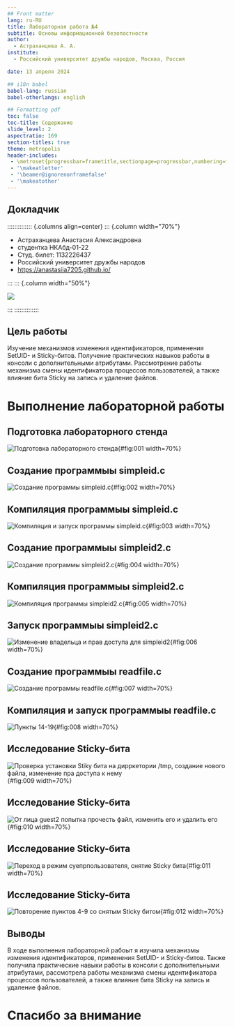 ```yaml
---
## Front matter
lang: ru-RU
title: Лабораторная работа №4
subtitle: Основы информационной безопастности
author:
  - Астраханцева А. А.
institute:
  - Российский университет дружбы народов, Москва, Россия

date: 13 апреля 2024

## i18n babel
babel-lang: russian
babel-otherlangs: english

## Formatting pdf
toc: false
toc-title: Содержание
slide_level: 2
aspectratio: 169
section-titles: true
theme: metropolis
header-includes:
 - \metroset{progressbar=frametitle,sectionpage=progressbar,numbering=fraction}
 - '\makeatletter'
 - '\beamer@ignorenonframefalse'
 - '\makeatother'
---
```


## Докладчик

:::::::::::::: {.columns align=center}
::: {.column width="70%"}

  * Астраханцева Анастасия Александровна
  * студентка НКАбд-01-22
  * Студ. билет: 1132226437
  * Российский университет дружбы народов
  * <https://anastasiia7205.github.io/>

:::
::: {.column width="50%"}

![](./image/nastya.jpg)

:::
::::::::::::::

## Цель работы

Изучение механизмов изменения идентификаторов, применения SetUID- и Sticky-битов. Получение практических навыков работы в консоли с дополнительными атрибутами. Рассмотрение работы механизма смены идентификатора процессов пользователей, а также влияние бита Sticky на запись и удаление файлов.

# Выполнение лабораторной работы

## Подготовка лабораторного стенда

![Подготовка лабораторного стенда](image/1.jpg){#fig:001 width=70%}

## Создание программыы simpleid.c

![Создание программы simpleid.c](image/2.jpg){#fig:002 width=70%}

## Компиляция программыы simpleid.c

![Компиляция и запуск программы simpleid.c](image/3.jpg){#fig:003 width=70%}

## Создание программыы simpleid2.c

![Создание программы simpleid2.c](image/4.jpg){#fig:004 width=70%}

## Компиляция программыы simpleid2.c

![Компиляция программы simpleid2.c](image/5.jpg){#fig:005 width=70%}

## Запуск программыы simpleid2.c

![Изменение владельца и прав доступа для simpleid2](image/6.jpg){#fig:006 width=70%}

## Создание программыы readfile.c

![Создание программы readfile.c](image/7.jpg){#fig:007 width=70%}

## Компиляция и запуск программыы readfile.c

![Пункты 14-19](image/9.jpg){#fig:008 width=70%}

## Исследование Sticky-бита

![Проверка установки Stiky бита на дирркетории /tmp, создание нового файла, изменение пра доступа к нему](image/20.jpg){#fig:009 width=70%}

## Исследование Sticky-бита

![От лица guest2 попытка прочесть файл, изменить его и удалить его](image/11.jpg){#fig:010 width=70%}

## Исследование Sticky-бита

![Переход в режим суепрпользователя, снятие Sticky бита](image/12.jpg){#fig:011 width=70%}

## Исследование Sticky-бита

![Повторение пунктов 4-9 со снятым Sticky битом](image/13.jpg){#fig:012 width=70%}


## Выводы

В ходе выполнения лабораторной рабоыт я изучила механизмы изменения идентификаторов, применения SetUID- и Sticky-битов. Также получила практические навыки работы в консоли с дополнительными атрибутами, рассмотрела работы механизма смены идентификатора процессов пользователей, а также влияние бита Sticky на запись и удаление файлов.

# Спасибо за внимание

